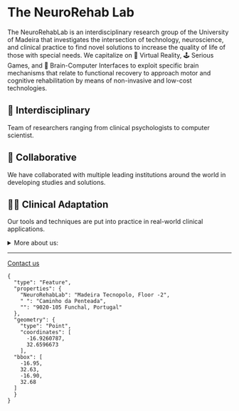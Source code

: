 # The NeuroRehab Lab

The NeuroRehabLab is an interdisciplinary research group of the University of Madeira that investigates the intersection of technology, neuroscience, and clinical practice to find novel solutions to increase the quality of life of those with special needs. We capitalize on 🥽 Virtual Reality, 🕹️ Serious Games, and 🧠 Brain-Computer Interfaces to exploit specific brain mechanisms that relate to functional recovery to approach motor and cognitive rehabilitation by means of non-invasive and low-cost technologies.

## 🧬 Interdisciplinary
Team of researchers ranging from clinical psychologists to computer scientist.

## 🤝 Collaborative
We have collaborated with multiple leading institutions around the world in developing studies and solutions.

## 🧑‍⚕️ Clinical Adaptation
Our tools and techniques are put into practice in real-world clinical applications.


<details> 
	<summary>More about us:</summary>
	<ul>
    <li>🧑‍🔬 Get to know our <a href="https://neurorehablab.arditi.pt/ourteam/">Team</a></li>
	  <li>📚 Refer and cite our <a href="https://neurorehablab.arditi.pt/publications/">Publications</a></li>
    <li>🛠️ Checkout our <a href="https://neurorehablab.arditi.pt/tools/">Tools</a></li>
    <li>🛠️ Learn more about our <a href="https://neurorehablab.arditi.pt/projects/">Projects</a></li>
 	</ul>
</details>

---

[Contact us](https://neurorehablab.arditi.pt/contact/)

```topojson
{
  "type": "Feature",
  "properties": {
    "NeuroRehabLab": "Madeira Tecnopolo, Floor -2",
    " ": "Caminho da Penteada",
    "": "9020-105 Funchal, Portugal"
  },
  "geometry": {
    "type": "Point",
    "coordinates": [
      -16.9260787,
      32.6596673
    ],
  "bbox": [
    -16.95,
    32.63,
    -16.90,
    32.68
  ]
  }
}


```
